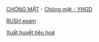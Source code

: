   
[CHÓNG MẶT](../The%20TRIO/000%20Zettlekasten/UMP/BM%20Than%20kinh/CH%C3%93NG%20M%E1%BA%B6T.md) - [Chóng mặt - YHGD](../The%20TRIO/000%20Zettlekasten/UMP/BM%20YHG%C4%90/Ch%C3%B3ng%20m%E1%BA%B7t%20-%20YHGD.md)  
  
[RUSH exam](../RUSH%20exam.md)  
  
[Xuất huyết tiêu hoá](../100%20Reference%20notes/Xu%E1%BA%A5t%20huy%E1%BA%BFt%20ti%C3%AAu%20ho%C3%A1.md)  
  
